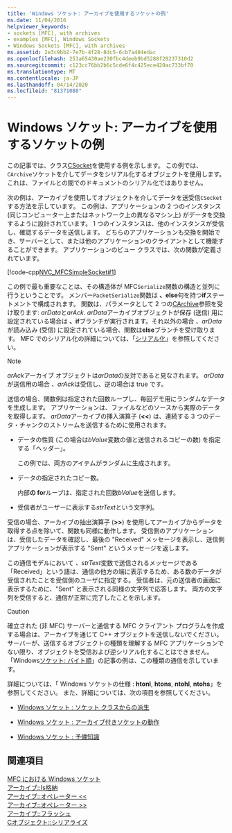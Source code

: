 ```yaml
---
title: 'Windows ソケット: アーカイブを使用するソケットの例'
ms.date: 11/04/2016
helpviewer_keywords:
- sockets [MFC], with archives
- examples [MFC], Windows Sockets
- Windows Sockets [MFC], with archives
ms.assetid: 2e3c9bb2-7e7b-4f28-8dc5-6cb7a484edac
ms.openlocfilehash: 253a65430ae230fbc4deeb9bd5288f28237310d2
ms.sourcegitcommit: c123cc76bb2b6c5cde6f4c425ece420ac733bf70
ms.translationtype: MT
ms.contentlocale: ja-JP
ms.lasthandoff: 04/14/2020
ms.locfileid: "81371088"
---
```

# <a name="windows-sockets-example-of-sockets-using-archives"></a>Windows ソケット: アーカイブを使用するソケットの例

この記事では、クラス[CSocket](../mfc/reference/csocket-class.md)を使用する例を示します。 この例では、`CArchive`ソケットを介してデータをシリアル化するオブジェクトを使用します。 これは、ファイルとの間でのドキュメントのシリアル化ではありません。

次の例は、アーカイブを使用してオブジェクトを介してデータを送受信`CSocket`する方法を示しています。 この例は、アプリケーションの 2 つのインスタンス (同じコンピューター上またはネットワーク上の異なるマシン上) がデータを交換するように設計されています。 1 つのインスタンスは、他のインスタンスが受信し、確認するデータを送信します。 どちらのアプリケーションも交換を開始でき、サーバーとして、または他のアプリケーションのクライアントとして機能することができます。 アプリケーションのビュー クラスでは、次の関数が定義されています。

[!code-cpp[NVC_MFCSimpleSocket#1](../mfc/codesnippet/cpp/windows-sockets-example-of-sockets-using-archives_1.cpp)]

この例で最も重要なことは、その構造体が MFC`Serialize`関数の構造と並列に行うということです。 メンバー`PacketSerialize`関数は **、else**句を持つ**if**ステートメントで構成されます。 関数は、パラメータとして 2 つの[CArchive](../mfc/reference/carchive-class.md)参照を受け取ります: *arData*と*arAck*. *arData*アーカイブオブジェクトが保存 (送信) 用に設定されている場合は **、if**ブランチが実行されます。それ以外の場合 *、arData*が読み込み (受信) に設定されている場合、関数は**else**ブランチを受け取ります。 MFC でのシリアル化の詳細については、「[シリアル化](../mfc/how-to-make-a-type-safe-collection.md)」を参照してください。

> [!NOTE]
> *arAck*アーカイブ オブジェクトは*arData*の反対であると見なされます。 *arData*が送信用の場合 *、arAck*は受信し、逆の場合は true です。

送信の場合、関数例は指定された回数ループし、毎回デモ用にランダムなデータを生成します。 アプリケーションは、ファイルなどのソースから実際のデータを取得します。 *arData*アーカイブの挿入演算子 (**<<**) は、連続する 3 つのデータ・チャンクのストリームを送信するために使用されます。

- データの性質 (この場合は*bValue*変数の値と送信されるコピーの数) を指定する「ヘッダー」。

   この例では、両方のアイテムがランダムに生成されます。

- データの指定されたコピー数。

   内部**の for**ループは、指定された回数*bValue*を送信します。

- 受信者がユーザーに表示する*strText*という文字列。

受信の場合、アーカイブの抽出演算子 (**>>**) を使用してアーカイブからデータを取得する点を除いて、関数も同様に動作します。 受信側のアプリケーションは、受信したデータを確認し、最後の "Received" メッセージを表示し、送信側アプリケーションが表示する "Sent" というメッセージを返します。

この通信モデルにおいて *、strText*変数で送信されるメッセージである「Received」という語は、通信の他方の端に表示するため、ある数のデータが受信されたことを受信側のユーザに指定する。 受信者は、元の送信者の画面に表示するために、"Sent" と表示される同様の文字列で応答します。 両方の文字列を受信すると、通信が正常に完了したことを示します。

> [!CAUTION]
> 確立された (非 MFC) サーバーと通信する MFC クライアント プログラムを作成する場合は、アーカイブを通じて C++ オブジェクトを送信しないでください。 サーバーが、送信するオブジェクトの種類を理解する MFC アプリケーションでない限り、オブジェクトを受信および逆シリアル化することはできません。 「Windows[ソケット: バイト順](../mfc/windows-sockets-byte-ordering.md)」の記事の例は、この種類の通信を示しています。

詳細については、「 Windows ソケットの仕様 : **htonl**, **htons**, **ntohl**, **ntohs**」を参照してください。 また、詳細については、次の項目を参照してください。

- [Windows ソケット : ソケット クラスからの派生](../mfc/windows-sockets-deriving-from-socket-classes.md)

- [Windows ソケット : アーカイブ付きソケットの動作](../mfc/windows-sockets-how-sockets-with-archives-work.md)

- [Windows ソケット : 予備知識](../mfc/windows-sockets-background.md)

## <a name="see-also"></a>関連項目

[MFC における Windows ソケット](../mfc/windows-sockets-in-mfc.md)<br/>
[アーカイブ::Is格納](../mfc/reference/carchive-class.md#isstoring)<br/>
[アーカイブ::オペレーター <<](../mfc/reference/carchive-class.md#operator_lt_lt)<br/>
[アーカイブ::オペレーター >>](../mfc/reference/carchive-class.md#operator_lt_lt)<br/>
[アーカイブ::フラッシュ](../mfc/reference/carchive-class.md#flush)<br/>
[Cオブジェクト::シリアライズ](../mfc/reference/cobject-class.md#serialize)
